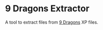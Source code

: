 # 9 Dragons Extractor
A tool to extract files from [9 Dragons](https://store.steampowered.com/app/390100/9Dragons/) XP files.
